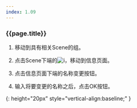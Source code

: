 ```yaml
---
index: 1.09
---
```

### {{page.title}}

1. 移动到具有相关Scene的组。

1. 点击Scene下端的![i][info]，移动到信息页面。

1. 点击信息页面下端的名称变更按钮。

1. 输入将要变更的名称之后，点击OK按钮。

[info]: {{site.baseurl}}/assets/info.png
{: height="20px" style="vertical-align:baseline;" }
